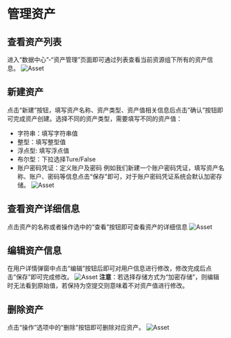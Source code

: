# 管理资产

## 查看资产列表
进入“数据中心”-“资产管理”页面即可通过列表查看当前资源组下所有的资产信息。
![Asset](https://docimages.blob.core.chinacloudapi.cn/images/Console/Asset/资产列表.png)


## 新建资产
点击“新建”按钮，填写资产名称、资产类型、资产值相关信息后点击”确认”按钮即可完成资产创建。选择不同的资产类型，需要填写不同的资产值：
- 字符串：填写字符串值 
- 整型：填写整型值 
- 浮点型: 填写浮点值
- 布尔型：下拉选择Ture/False
- 账户密码凭证：定义账户及密码
例如我们新建一个账户密码凭证，填写资产名称、账户、密码等信息点击“保存"即可，对于账户密码凭证系统会默认加密存储。
![Asset](https://docimages.blob.core.chinacloudapi.cn/images/Console/Asset/新建资产.png)

## 查看资产详细信息
点击资产的名称或者操作选中的“查看”按钮即可查看资产的详细信息
![Asset](https://docimages.blob.core.chinacloudapi.cn/images/Console/Asset/查看资产详情.png)

## 编辑资产信息
在用户详情弹窗中点击“编辑”按钮后即可对用户信息进行修改，修改完成后点击”保存”即可完成修改。
![Asset](https://docimages.blob.core.chinacloudapi.cn/images/Console/Asset/编辑资产详情.png)
**注意**：若选择存储方式为“加密存储”，则编辑时无法看到原始值，若保持为空提交则意味着不对资产值进行修改。

## 删除资产
点击“操作”选项中的“删除”按钮即可删除对应资产。
![Asset](https://docimages.blob.core.chinacloudapi.cn/images/Console/Asset/删除资产.png)
